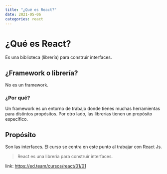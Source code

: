 ```yaml
---
title: "¿Qué es React?"
date: 2021-05-06
categories: react
---
```


# ¿Qué es React?

Es una biblioteca (librería) para construir interfaces.

## ¿Framework o librería?
No es un framework.

### ¿Por qué?

Un framework es un entorno de trabajo donde tienes muchas herramientas para distintos propósitos. Por otro lado, las librerías tienen un propósito específico.

## Propósito
Son las interfaces. El curso se centra en este punto al trabajar con React Js.

> React es una librería para construir interfaces.

link: https://ed.team/cursos/react/01/01
